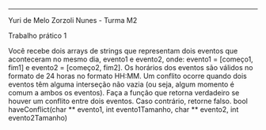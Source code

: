 ******************************

Yuri de Melo Zorzoli Nunes - Turma M2

Trabalho prático 1 

Você recebe dois arrays de strings que representam dois eventos que aconteceram no mesmo dia, evento1 e 
evento2, onde:
 evento1 = [começo1, fim1] e evento2 = [começo2, fim2].
Os horários dos eventos são válidos no formato de 24 horas no formato HH:MM.
Um conflito ocorre quando dois eventos têm alguma interseção não vazia (ou seja, algum momento é comum 
a ambos os eventos).
Faça a função que retorna verdadeiro se houver um conflito entre dois eventos. Caso contrário, retorne falso.
 bool haveConflict(char ** evento1, int evento1Tamanho, char ** evento2, int evento2Tamanho)

